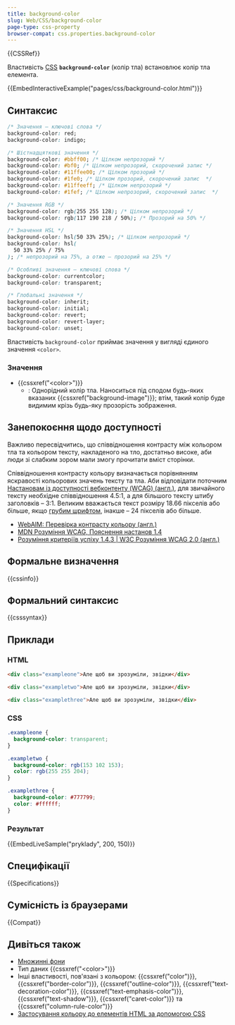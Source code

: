```yaml
---
title: background-color
slug: Web/CSS/background-color
page-type: css-property
browser-compat: css.properties.background-color
---
```


{{CSSRef}}

Властивість [CSS](/uk/docs/Web/CSS) **`background-color`** (колір тла) встановлює колір тла елемента.

{{EmbedInteractiveExample("pages/css/background-color.html")}}

## Синтаксис

```css
/* Значення – ключові слова */
background-color: red;
background-color: indigo;

/* Шістнадцяткові значення */
background-color: #bbff00; /* Цілком непрозорий */
background-color: #bf0; /* Цілком непрозорий, скорочений запис */
background-color: #11ffee00; /* Цілком прозорий */
background-color: #1fe0; /* Цілком прозорий, скорочений запис  */
background-color: #11ffeeff; /* Цілком непрозорий */
background-color: #1fef; /* Цілком непрозорий, скорочений запис  */

/* Значення RGB */
background-color: rgb(255 255 128); /* Цілком непрозорий */
background-color: rgb(117 190 218 / 50%); /* Прозорий на 50% */

/* Значення HSL */
background-color: hsl(50 33% 25%); /* Цілком непрозорий */
background-color: hsl(
  50 33% 25% / 75%
); /* непрозорий на 75%, а отже – прозорий на 25% */

/* Особливі значення – ключові слова */
background-color: currentcolor;
background-color: transparent;

/* Глобальні значення */
background-color: inherit;
background-color: initial;
background-color: revert;
background-color: revert-layer;
background-color: unset;
```

Властивість `background-color` приймає значення у вигляді єдиного значення `<color>`.

### Значення

- {{cssxref("&lt;color&gt;")}}
  - : Однорідний колір тла. Наноситься під сподом будь-яких вказаних {{cssxref("background-image")}}; втім, такий колір буде видимим крізь будь-яку прозорість зображення.

## Занепокоєння щодо доступності

Важливо пересвідчитись, що співвідношення контрасту між кольором тла та кольором тексту, накладеного на тло, достатньо високе, аби люди зі слабким зором мали змогу прочитати вміст сторінки.

Співвідношення контрасту кольору визначається порівнянням яскравості кольорових значень тексту та тла. Аби відповідати поточним [Настановам із доступності вебконтенту (WCAG) (англ.)](https://www.w3.org/WAI/standards-guidelines/wcag/), для звичайного тексту необхідне співвідношення 4.5:1, а для більшого тексту штибу заголовків – 3:1. Великим вважається текст розміру 18.66 пікселів або більше, якщо [грубим шрифтом](/uk/docs/Web/CSS/font-weight), інакше – 24 пікселів або більше.

- [WebAIM: Перевірка контрасту кольору (англ.)](https://webaim.org/resources/contrastchecker/)
- [MDN Розуміння WCAG, Пояснення настанов 1.4](/uk/docs/Web/Accessibility/Understanding_WCAG/Perceivable#guideline_1.4_make_it_easier_for_users_to_see_and_hear_content_including_separating_foreground_from_background)
- [Розуміння критеріїв успіху 1.4.3 | W3C Розуміння WCAG 2.0 (англ.)](https://www.w3.org/TR/UNDERSTANDING-WCAG20/visual-audio-contrast-contrast.html)

## Формальне визначення

{{cssinfo}}

## Формальний синтаксис

{{csssyntax}}

## Приклади

### HTML

```html
<div class="exampleone">Але щоб ви зрозуміли, звідки</div>

<div class="exampletwo">Але щоб ви зрозуміли, звідки</div>

<div class="examplethree">Але щоб ви зрозуміли, звідки</div>
```

### CSS

```css
.exampleone {
  background-color: transparent;
}

.exampletwo {
  background-color: rgb(153 102 153);
  color: rgb(255 255 204);
}

.examplethree {
  background-color: #777799;
  color: #ffffff;
}
```

### Результат

{{EmbedLiveSample("pryklady", 200, 150)}}

## Специфікації

{{Specifications}}

## Сумісність із браузерами

{{Compat}}

## Дивіться також

- [Множинні фони](/uk/docs/Web/CSS/CSS_backgrounds_and_borders/Using_multiple_backgrounds)
- Тип даних {{cssxref("&lt;color&gt;")}}
- Інші властивості, пов'язані з кольором: {{cssxref("color")}}, {{cssxref("border-color")}}, {{cssxref("outline-color")}}, {{cssxref("text-decoration-color")}}, {{cssxref("text-emphasis-color")}}, {{cssxref("text-shadow")}}, {{cssxref("caret-color")}} та {{cssxref("column-rule-color")}}
- [Застосування кольору до елементів HTML за допомогою CSS](/uk/docs/Web/CSS/CSS_colors/Applying_color)
